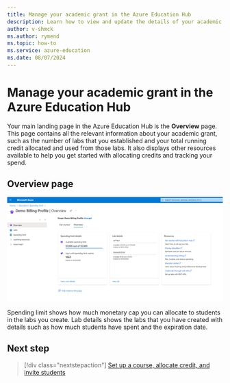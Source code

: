 ```yaml
---
title: Manage your academic grant in the Azure Education Hub
description: Learn how to view and update the details of your academic grant on the Overview page of the Azure Education Hub.
author: v-shmck
ms.author: rymend
ms.topic: how-to
ms.service: azure-education
ms.date: 08/07/2024
---
```


# Manage your academic grant in the Azure Education Hub

Your main landing page in the Azure Education Hub is the **Overview** page. This page contains all the relevant information about your academic grant, such as the number of labs that you established and your total running credit allocated and used from those labs. It also displays other resources available to help you get started with allocating credits and tracking your spend.

## Overview page

[ ![Screenshot of Overview page of Education Hub.](media/hub-overview-page/new-commerce-overview.png)](media/hub-overview-page/nce-overview.png#lightbox)

Spending limit shows how much monetary cap you can allocate to students in the labs you create.
Lab details shows the labs that you have created with details such as how much students have spent and the expiration date.

## Next step

> [!div class="nextstepaction"]
> [Set up a course, allocate credit, and invite students](create-assignment-allocate-credit.md)
